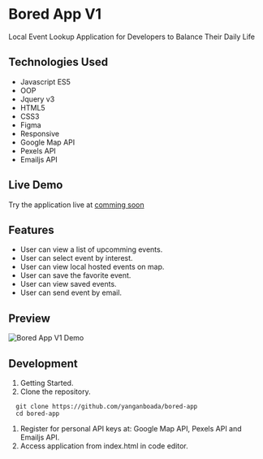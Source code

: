 # Bored App V1
Local Event Lookup Application for Developers to Balance Their Daily Life

## Technologies Used

- Javascript ES5
- OOP
- Jquery v3
- HTML5
- CSS3
- Figma
- Responsive
- Google Map API
- Pexels API
- Emailjs API


## Live Demo

Try the application live at [comming soon](https://yanganboada.com)

## Features

- User can view a list of upcomming events.
- User can select event by interest.
- User can view local hosted events on map.
- User can save the favorite event.
- User can view saved events.
- User can send event by email.

## Preview

![Bored App V1 Demo](boredAppDemo.gif)

## Development

1. Getting Started.
1. Clone the repository.

``` 
  git clone https://github.com/yanganboada/bored-app
  cd bored-app
```

1. Register for personal API keys at: Google Map API, Pexels API and Emailjs API.
1. Access application from index.html in code editor.
